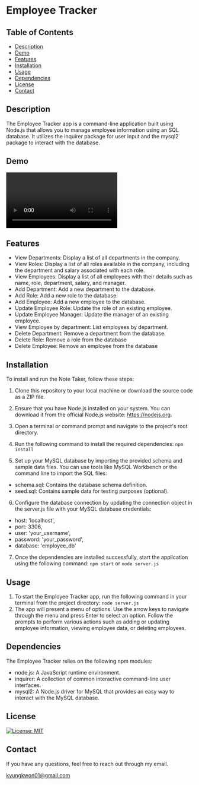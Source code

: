 # Employee Tracker

## Table of Contents

- [Description](#description)
- [Demo](#demo)
- [Features](#features)
- [Installation](#installation)
- [Usage](#usage)
- [Dependencies](#dependencies)
- [License](#license)
- [Contact](#contact)

## Description

The Employee Tracker app is a command-line application built using Node.js that allows you to manage employee information using an SQL database. It utilizes the inquirer package for user input and the mysql2 package to interact with the database.

## Demo

![Demo](./asset/demo.mov)

## Features

- View Departments: Display a list of all departments in the company.
- View Roles: Display a list of all roles available in the company, including the department and salary associated with each role.
- View Employees: Display a list of all employees with their details such as name, role, department, salary, and manager.
- Add Department: Add a new department to the database.
- Add Role: Add a new role to the database.
- Add Employee: Add a new employee to the database.
- Update Employee Role: Update the role of an existing employee.
- Update Employee Manager: Update the manager of an existing employee.
- View Employee by department: List employees by department.
- Delete Department: Remove a department from the database.
- Delete Role: Remove a role from the database
- Delete Employee: Remove an employee from the database

## Installation

To install and run the Note Taker, follow these steps:

1. Clone this repository to your local machine or download the source code as a ZIP file.

2. Ensure that you have Node.js installed on your system. You can download it from the official Node.js website: https://nodejs.org.

3. Open a terminal or command prompt and navigate to the project's root directory.

4. Run the following command to install the required dependencies: `npm install`

5. Set up your MySQL database by importing the provided schema and sample data files. You can use tools like MySQL Workbench or the command line to import the SQL files:

- schema.sql: Contains the database schema definition.
- seed.sql: Contains sample data for testing purposes (optional).

6. Configure the database connection by updating the connection object in the server.js file with your MySQL database credentials:

- host: 'localhost',
- port: 3306,
- user: 'your_username',
- password: 'your_password',
- database: 'employee_db'

7. Once the dependencies are installed successfully, start the application using the following command: `npm start` or `node server.js`

## Usage

1. To start the Employee Tracker app, run the following command in your terminal from the project directory: `node server.js`
2. The app will present a menu of options. Use the arrow keys to navigate through the menu and press Enter to select an option. Follow the prompts to perform various actions such as adding or updating employee information, viewing employee data, or deleting employees.

## Dependencies

The Employee Tracker relies on the following npm modules:

- node.js: A JavaScript runtime environment.
- inquirer: A collection of common interactive command-line user interfaces.
- mysql2: A Node.js driver for MySQL that provides an easy way to interact with the MySQL database.

## License

[![License: MIT](https://img.shields.io/badge/License-MIT-yellow.svg)](https://opensource.org/licenses/MIT)

## Contact

If you have any questions, feel free to reach out through my email.

kyungkwon01@gmail.com
